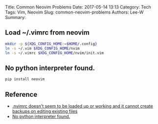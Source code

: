Title: Common Neovim Problems
Date: 2017-05-14 13:13
Category: Tech
Tags: Vim, Neovim
Slug: common-neovim-problems
Authors: Lee-W
Summary:

<!--more-->

## Load ~/.vimrc from neovim

```sh
mkdir -p ${XDG_CONFIG_HOME:=$HOME/.config}
ln -s ~/.vim $XDG_CONFIG_HOME/nvim
ln -s ~/.vimrc $XDG_CONFIG_HOME/nvim/init.vim
```

## No python interpreter found.

```sh
pip install neovim
```

## Reference

* [.nvimrc doesn't seem to be loaded up or working and it cannot create backups on editing existing files](https://github.com/neovim/neovim/issues/3536)
* [No python interpreter found.](https://github.com/neovim/neovim/issues/1755)
